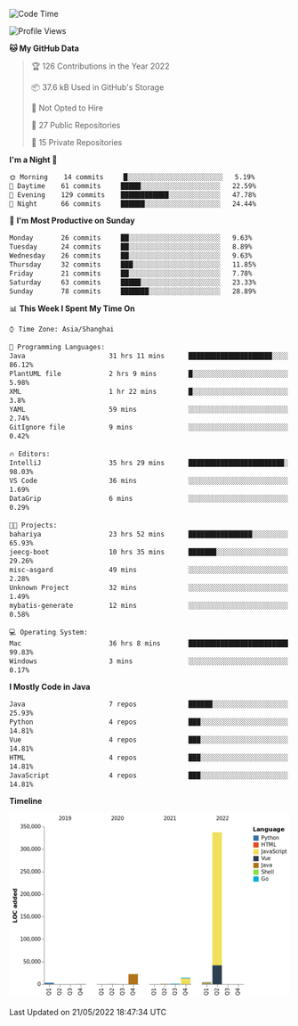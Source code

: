 <!--START_SECTION:waka-->
![Code Time](http://img.shields.io/badge/Code%20Time-0%20secs-blue)

![Profile Views](http://img.shields.io/badge/Profile%20Views-0-blue)

**🐱 My GitHub Data** 

> 🏆 126 Contributions in the Year 2022
 > 
> 📦 37.6 kB Used in GitHub's Storage 
 > 
> 🚫 Not Opted to Hire
 > 
> 📜 27 Public Repositories 
 > 
> 🔑 15 Private Repositories  
 > 
**I'm a Night 🦉** 

```text
🌞 Morning    14 commits     █░░░░░░░░░░░░░░░░░░░░░░░░   5.19% 
🌆 Daytime    61 commits     █████░░░░░░░░░░░░░░░░░░░░   22.59% 
🌃 Evening    129 commits    ████████████░░░░░░░░░░░░░   47.78% 
🌙 Night      66 commits     ██████░░░░░░░░░░░░░░░░░░░   24.44%

```
📅 **I'm Most Productive on Sunday** 

```text
Monday       26 commits     ██░░░░░░░░░░░░░░░░░░░░░░░   9.63% 
Tuesday      24 commits     ██░░░░░░░░░░░░░░░░░░░░░░░   8.89% 
Wednesday    26 commits     ██░░░░░░░░░░░░░░░░░░░░░░░   9.63% 
Thursday     32 commits     ███░░░░░░░░░░░░░░░░░░░░░░   11.85% 
Friday       21 commits     ██░░░░░░░░░░░░░░░░░░░░░░░   7.78% 
Saturday     63 commits     █████░░░░░░░░░░░░░░░░░░░░   23.33% 
Sunday       78 commits     ███████░░░░░░░░░░░░░░░░░░   28.89%

```


📊 **This Week I Spent My Time On** 

```text
⌚︎ Time Zone: Asia/Shanghai

💬 Programming Languages: 
Java                     31 hrs 11 mins      █████████████████████░░░░   86.12% 
PlantUML file            2 hrs 9 mins        █░░░░░░░░░░░░░░░░░░░░░░░░   5.98% 
XML                      1 hr 22 mins        █░░░░░░░░░░░░░░░░░░░░░░░░   3.8% 
YAML                     59 mins             ░░░░░░░░░░░░░░░░░░░░░░░░░   2.74% 
GitIgnore file           9 mins              ░░░░░░░░░░░░░░░░░░░░░░░░░   0.42%

🔥 Editors: 
IntelliJ                 35 hrs 29 mins      ████████████████████████░   98.03% 
VS Code                  36 mins             ░░░░░░░░░░░░░░░░░░░░░░░░░   1.69% 
DataGrip                 6 mins              ░░░░░░░░░░░░░░░░░░░░░░░░░   0.29%

🐱‍💻 Projects: 
bahariya                 23 hrs 52 mins      ████████████████░░░░░░░░░   65.93% 
jeecg-boot               10 hrs 35 mins      ███████░░░░░░░░░░░░░░░░░░   29.26% 
misc-asgard              49 mins             ░░░░░░░░░░░░░░░░░░░░░░░░░   2.28% 
Unknown Project          32 mins             ░░░░░░░░░░░░░░░░░░░░░░░░░   1.49% 
mybatis-generate         12 mins             ░░░░░░░░░░░░░░░░░░░░░░░░░   0.58%

💻 Operating System: 
Mac                      36 hrs 8 mins       █████████████████████████   99.83% 
Windows                  3 mins              ░░░░░░░░░░░░░░░░░░░░░░░░░   0.17%

```

**I Mostly Code in Java** 

```text
Java                     7 repos             ██████░░░░░░░░░░░░░░░░░░░   25.93% 
Python                   4 repos             ███░░░░░░░░░░░░░░░░░░░░░░   14.81% 
Vue                      4 repos             ███░░░░░░░░░░░░░░░░░░░░░░   14.81% 
HTML                     4 repos             ███░░░░░░░░░░░░░░░░░░░░░░   14.81% 
JavaScript               4 repos             ███░░░░░░░░░░░░░░░░░░░░░░   14.81%

```


**Timeline**

![Chart not found](https://raw.githubusercontent.com/youtiaoguagua/youtiaoguagua/master/charts/bar_graph.png) 


 Last Updated on 21/05/2022 18:47:34 UTC
<!--END_SECTION:waka-->